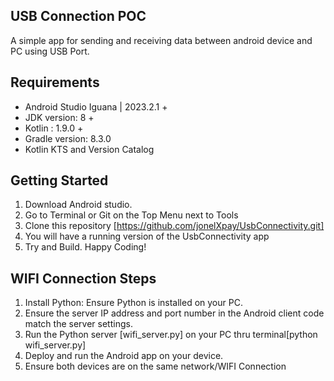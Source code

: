 ## USB Connection POC
A simple app for sending and receiving data between android device and PC using USB Port.

## Requirements
-   Android Studio Iguana | 2023.2.1 +
-   JDK version: 8 +
-   Kotlin : 1.9.0 +
-   Gradle version: 8.3.0
-   Kotlin KTS and Version Catalog

## Getting Started

1. Download Android studio.
2. Go to Terminal or Git on the Top Menu next to Tools
3. Clone this repository [https://github.com/jonelXpay/UsbConnectivity.git]
4. You will have a running version of the UsbConnectivity app
5. Try and Build. Happy Coding!

## WIFI Connection Steps

1. Install Python: Ensure Python is installed on your PC.
2. Ensure the server IP address and port number in the Android client code match the server settings.
3. Run the Python server [wifi_server.py] on your PC thru terminal[python wifi_server.py]
4. Deploy and run the Android app on your device.
5. Ensure both devices are on the same network/WIFI Connection

